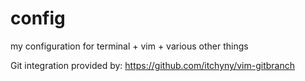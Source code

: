 # config
my configuration for terminal + vim + various other things

Git integration provided by:
https://github.com/itchyny/vim-gitbranch
